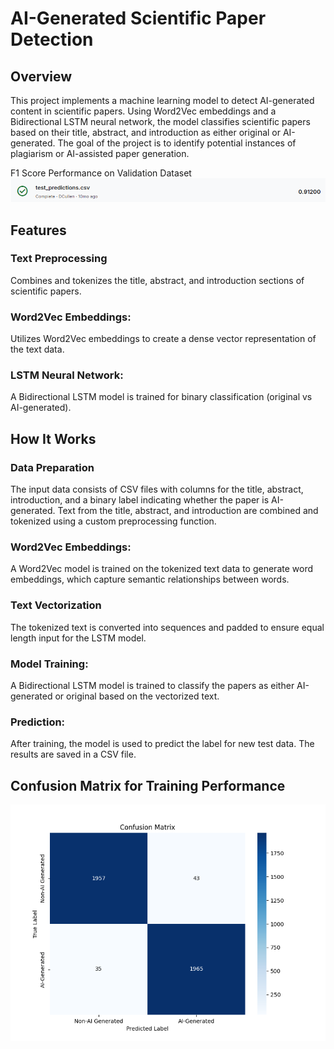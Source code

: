 # AI-Generated Scientific Paper Detection
## Overview
This project implements a machine learning model to detect AI-generated content in scientific papers. Using Word2Vec embeddings and a Bidirectional LSTM neural network, the model classifies scientific papers based on their title, abstract, and introduction as either original or AI-generated. The goal of the project is to identify potential instances of plagiarism or AI-assisted paper generation.

F1 Score Performance on Validation Dataset
![Alt text](testdata.png)

## Features
### Text Preprocessing 
Combines and tokenizes the title, abstract, and introduction sections of scientific papers.
### Word2Vec Embeddings: 
Utilizes Word2Vec embeddings to create a dense vector representation of the text data.
### LSTM Neural Network:
A Bidirectional LSTM model is trained for binary classification (original vs AI-generated).

## How It Works
### Data Preparation

The input data consists of CSV files with columns for the title, abstract, introduction, and a binary label indicating whether the paper is AI-generated.
Text from the title, abstract, and introduction are combined and tokenized using a custom preprocessing function.
### Word2Vec Embeddings:

A Word2Vec model is trained on the tokenized text data to generate word embeddings, which capture semantic relationships between words.
### Text Vectorization

The tokenized text is converted into sequences and padded to ensure equal length input for the LSTM model.
### Model Training:

A Bidirectional LSTM model is trained to classify the papers as either AI-generated or original based on the vectorized text.
### Prediction:

After training, the model is used to predict the label for new test data. The results are saved in a CSV file.

## Confusion Matrix for Training Performance
![Alt text](confusion_matrix.png)

